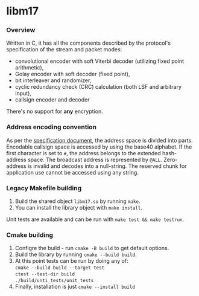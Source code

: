 # libm17

### Overview
Written in C, it has all the components described by the protocol's specification of the stream and packet modes:
- convolutional encoder with soft Viterbi decoder (utilizing fixed point arithmetic),
- Golay encoder with soft decoder (fixed point),
- bit interleaver and randomizer,
- cyclic redundancy check (CRC) calculation (both LSF and arbitrary input),
- callsign encoder and decoder

There's no support for **any** encryption.

### Address encoding convention
As per the [specification document](https://github.com/M17-Project/M17_spec), the address space is divided into parts. Encodable callsign space is accessed by using the base40 alphabet. If the first character is set to `#`, the address belongs to the extended hash-address space. The broadcast address is represented by `@ALL`. Zero-address is invalid and decodes into a null-string. The reserved chunk for application use cannot be accessed using any string.

### Legacy Makefile building
1. Build the shared object `libm17.so` by running `make`.<br>
2. You can install the library object with `make install`.

Unit tests are available and can be run with `make test && make testrun`.

### Cmake building
1. Configre the build - run `cmake -B build` to get default options.<br>
2. Build the library by running `cmake --build build`.<br>
3. At this point tests can be run by doing any of:<br>
`cmake --build build --target test`<br>
`ctest --test-dir build`<br>
`./build/unti_tests/unit_tests`
4. Finally, installation is just `cmake --install build`
